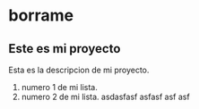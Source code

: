 # borrame

## Este es mi proyecto


Esta es la descripcion de mi proyecto.

1. numero 1 de mi lista.
2. numero 2 de mi lista.
asdasfasf asfasf asf asf 
